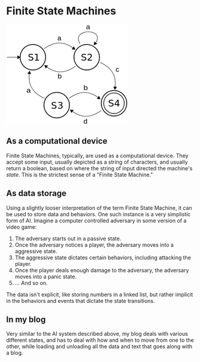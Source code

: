 # Finite State Machines

![Finite State Machine](presentation1/fsm.png)

## As a computational device
Finite State Machines, typically, are used as a computational device. They accept some input, usually depicted as a string of characters, and usually return a boolean, based on where the string of input directed the machine's *state*. This is the strictest sense of a "Finite State Machine."

## As data storage
Using a slightly looser interpretation of the term Finite State Machine, it can be used to store data and behaviors. One such instance is a very simplistic form of AI. Imagine a computer controlled adversary in some version of a video game:

1. The adversary starts out in a passive state.
  2. Once the adversary notices a player, the adversary moves into a aggressive state.
3. The aggressive state dictates certain behaviors, including attacking the player.
  4. Once the player deals enough damage to the adversary, the adversary moves into a panic state.
5. ... And so on.

The data isn't explicit, like storing numbers in a linked list, but rather implicit in the behaviors and events that dictate the state transitions.

## In my blog

Very similar to the AI system described above, my blog deals with various different states, and has to deal with how and when to move from one to the other, while loading and unloading all the data and text that goes along with a blog.